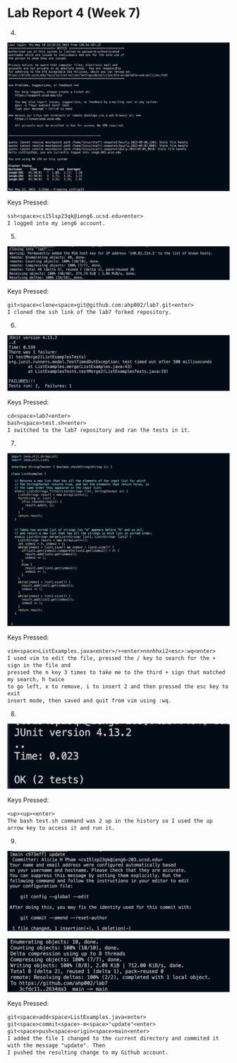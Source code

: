 # Lab Report 4 (Week 7)

4.

![image](fourth.png)

Keys Pressed:

```
ssh<space>cs15lsp23qk@ieng6.ucsd.edu<enter>
I logged into my ieng6 account.

```


5.

![image](fifth.png)

Keys Pressed:
```
git<space>clone<space>git@github.com:ahp002/lab7.git<enter>
I cloned the ssh link of the lab7 forked repository.
```

6.

![image](sixth.png)

Keys Pressed:
```
cd<space>lab7<enter>
bash<space>test.sh<enter>
I switched to the lab7 repository and ran the tests in it.
```

7.

![image](seventh.png)

Keys Pressed:
```
vim<space>ListExamples.java<enter>/+<enter>nnnhhxi2<esc>:wq<enter>
I used vim to edit the file, pressed the / key to search for the + sign in the file and 
pressed the n key 3 times to take me to the third + sign that matched my search, h twice 
to go left, x to remove, i to insert 2 and then pressed the esc key to exit
insert mode, then saved and quit from vim using :wq.
```

8.

![image](eighth.png)

Keys Pressed:
```
<up><up><enter>
The bash test.sh command was 2 up in the history so I used the up arrow key to access it and run it.
```

9.

![image](ninth.png)




![image](ninthh.png)

Keys Pressed:
```
git<space>add<space>ListExamples.java<enter>
git<space>commit<space>-m<space>"update"<enter>
git<space>push<space>origin<space>main<enter>
I added the file I changed to the current directory and commited it with the message "update". Then 
I pushed the resulting change to my Github account.
```
